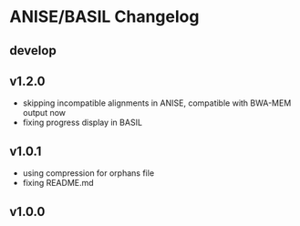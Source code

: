 # ANISE/BASIL Changelog

## develop

## v1.2.0

* skipping incompatible alignments in ANISE, compatible with BWA-MEM output
  now
* fixing progress display in BASIL

## v1.0.1

* using compression for orphans file
* fixing README.md

## v1.0.0

